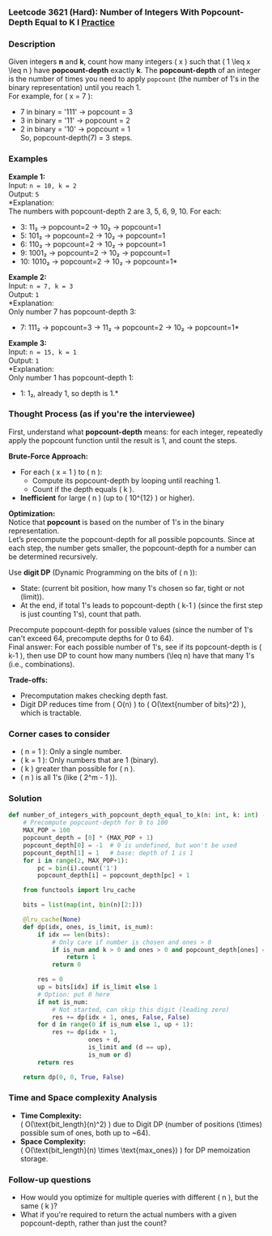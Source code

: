 ### Leetcode 3621 (Hard): Number of Integers With Popcount-Depth Equal to K I [Practice](https://leetcode.com/problems/number-of-integers-with-popcount-depth-equal-to-k-i)

### Description  
Given integers **n** and **k**, count how many integers \( x \) such that \( 1 \leq x \leq n \) have **popcount-depth** exactly **k**. The **popcount-depth** of an integer is the number of times you need to apply `popcount` (the number of 1's in the binary representation) until you reach 1.  
For example, for \( x = 7 \):  
- 7 in binary = '111' → popcount = 3  
- 3 in binary = '11' → popcount = 2  
- 2 in binary = '10' → popcount = 1  
So, popcount-depth(7) = 3 steps.

### Examples  

**Example 1:**  
Input: `n = 10, k = 2`  
Output: `5`  
*Explanation:  
The numbers with popcount-depth 2 are 3, 5, 6, 9, 10. For each:  
- 3: 11₂ → popcount=2 → 10₂ → popcount=1  
- 5: 101₂ → popcount=2 → 10₂ → popcount=1  
- 6: 110₂ → popcount=2 → 10₂ → popcount=1  
- 9: 1001₂ → popcount=2 → 10₂ → popcount=1  
- 10: 1010₂ → popcount=2 → 10₂ → popcount=1*

**Example 2:**  
Input: `n = 7, k = 3`  
Output: `1`  
*Explanation:  
Only number 7 has popcount-depth 3:  
- 7: 111₂ → popcount=3 → 11₂ → popcount=2 → 10₂ → popcount=1*

**Example 3:**  
Input: `n = 15, k = 1`  
Output: `1`  
*Explanation:  
Only number 1 has popcount-depth 1:  
- 1: 1₂, already 1, so depth is 1.*

### Thought Process (as if you're the interviewee)  
First, understand what **popcount-depth** means: for each integer, repeatedly apply the popcount function until the result is 1, and count the steps.

**Brute-Force Approach:**  
- For each \( x = 1 \) to \( n \):  
    - Compute its popcount-depth by looping until reaching 1.
    - Count if the depth equals \( k \).
- **Inefficient** for large \( n \) (up to \( 10^{12} \) or higher).

**Optimization:**  
Notice that **popcount** is based on the number of 1's in the binary representation.  
Let’s precompute the popcount-depth for all possible popcounts. Since at each step, the number gets smaller, the popcount-depth for a number can be determined recursively.

Use **digit DP** (Dynamic Programming on the bits of \( n \)):  
- State: (current bit position, how many 1's chosen so far, tight or not (limit)).
- At the end, if total 1's leads to popcount-depth \( k-1 \) (since the first step is just counting 1's), count that path.

Precompute popcount-depth for possible values (since the number of 1's can't exceed 64, precompute depths for 0 to 64).  
Final answer: For each possible number of 1's, see if its popcount-depth is \( k-1 \), then use DP to count how many numbers \(\leq n\) have that many 1's (i.e., combinations).

**Trade-offs:**  
- Precomputation makes checking depth fast.
- Digit DP reduces time from \( O(n) \) to \( O(\text{number of bits}^2) \), which is tractable.

### Corner cases to consider  
- \( n = 1 \): Only a single number.
- \( k = 1 \): Only numbers that are 1 (binary).
- \( k \) greater than possible for \( n \).
- \( n \) is all 1's (like \( 2^m - 1 \)).

### Solution

```python
def number_of_integers_with_popcount_depth_equal_to_k(n: int, k: int) -> int:
    # Precompute popcount-depth for 0 to 100
    MAX_POP = 100
    popcount_depth = [0] * (MAX_POP + 1)
    popcount_depth[0] = -1  # 0 is undefined, but won't be used
    popcount_depth[1] = 1   # base: depth of 1 is 1
    for i in range(2, MAX_POP+1):
        pc = bin(i).count('1')
        popcount_depth[i] = popcount_depth[pc] + 1

    from functools import lru_cache

    bits = list(map(int, bin(n)[2:]))

    @lru_cache(None)
    def dp(idx, ones, is_limit, is_num):
        if idx == len(bits):
            # Only care if number is chosen and ones > 0
            if is_num and k > 0 and ones > 0 and popcount_depth[ones] == k:
                return 1
            return 0

        res = 0
        up = bits[idx] if is_limit else 1
        # Option: put 0 here
        if not is_num:
            # Not started, can skip this digit (leading zero)
            res += dp(idx + 1, ones, False, False)
        for d in range(0 if is_num else 1, up + 1):
            res += dp(idx + 1,
                      ones + d,
                      is_limit and (d == up),
                      is_num or d)
        return res

    return dp(0, 0, True, False)
```

### Time and Space complexity Analysis  

- **Time Complexity:**  
    \( O(\text{bit\_length}(n)^2) \) due to Digit DP (number of positions \(\times\) possible sum of ones, both up to ~64).
- **Space Complexity:**  
    \( O(\text{bit\_length}(n) \times \text{max\_ones}) \) for DP memoization storage.

### Follow-up questions  
- How would you optimize for multiple queries with different \( n \), but the same \( k \)?  
- What if you're required to return the actual numbers with a given popcount-depth, rather than just the count?